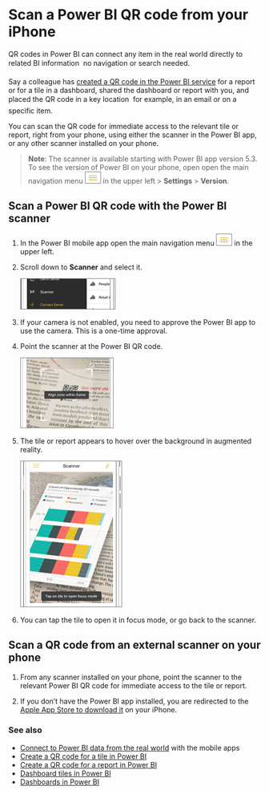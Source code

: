 <properties
   pageTitle="Scan a Power BI QR code from your iPhone"
   description="QR codes in Power BI can connect anything in the real world directly to related BI information in the Power BI mobile app, no search needed."
   services="powerbi"
   documentationCenter=""
   authors="maggiesMSFT"
   manager="mblythe"
   backup=""
   editor=""
   tags=""
   qualityFocus="no"
   qualityDate=""/>

<tags
   ms.service="powerbi"
   ms.devlang="NA"
   ms.topic="article"
   ms.tgt_pltfrm="NA"
   ms.workload="powerbi"
   ms.date="06/27/2016"
   ms.author="maggies"/>

# Scan a Power BI QR code from your iPhone

QR codes in Power BI can connect any item in the real world directly to related BI information &#151; no navigation or search needed.

Say a colleague has [created a QR code in the Power BI service](powerbi-service-qr-code-for-tile.md) for a report or for a tile in a dashboard, shared the dashboard or report with you, and placed the QR code in a key location &#151; for example, in an email or on a specific item. 

You can scan the QR code for immediate access to the relevant tile or report, right from your phone, using either the scanner in the Power BI app, or any other scanner installed on your phone.

>**Note**: The scanner is available starting with Power BI app version 5.3. To see the version of Power BI on your phone, open open the main navigation menu ![](media/powerbi-mobile-qr-code-for-tile/PBI_iPh_NavMenu.png) in the upper left > **Settings** > **Version**.

## Scan a Power BI QR code with the Power BI scanner

1. In the Power BI mobile app open the main navigation menu ![](media/powerbi-mobile-qr-code-for-tile/PBI_iPh_NavMenu.png) in the upper left. 

2. Scroll down to **Scanner** and select it. 

    ![](media/powerbi-mobile-qr-code-for-tile/power-bi-open-scanner.png)

3. If your camera is not enabled, you need to approve the Power BI app to use the camera. This is a one-time approval. 

4. Point the scanner at the Power BI QR code. 

    ![](media/powerbi-mobile-qr-code-for-tile/power-bi-align-qr-code.png)

5. The tile or report appears to hover over the background in augmented reality.

    ![](media/powerbi-mobile-qr-code-for-tile/power-bi-ios-qr-ar-scanner.png)

6. You can tap the tile to open it in focus mode, or go back to the scanner.

## Scan a QR code from an external scanner on your phone

1. From any scanner installed on your phone, point the scanner to the relevant Power BI QR code for immediate access to the tile or report. 

2. If you don’t have the Power BI app installed, you are redirected to the [Apple App Store to download it](http://go.microsoft.com/fwlink/?LinkId=522062) on your iPhone.

### See also

-  [Connect to Power BI data from the real world](powerbi-mobile-data-in-real-world-context.md) with the mobile apps
-  [Create a QR code for a tile in Power BI](powerbi-service-qr-code-for-tile.md)
-  [Create a QR code for a report in Power BI](powerbi-service-qr-code-for-report.md)
-  [Dashboard tiles in Power BI](powerbi-service-dashboard-tiles.md)
-  [Dashboards in Power BI](powerbi-service-dashboards.md)
